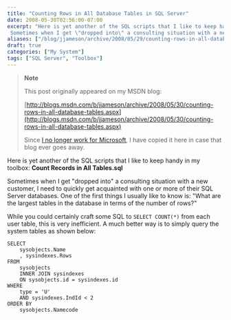 ```yaml
---
title: "Counting Rows in All Database Tables in SQL Server"
date: 2008-05-30T02:56:00-07:00
excerpt: "Here is yet another of the SQL scripts that I like to keep handy in my toolbox: Count Records in All Tables.sql 
 Sometimes when I get \"dropped into\" a consulting situation with a new customer, I need to quickly get acquainted with one or more of their..."
aliases: ["/blog/jjameson/archive/2008/05/29/counting-rows-in-all-database-tables.aspx"]
draft: true
categories: ["My System"]
tags: ["SQL Server", "Toolbox"]
---
```


> **Note**
>
> This post originally appeared on my MSDN blog:
>
> [http://blogs.msdn.com/b/jjameson/archive/2008/05/30/counting-rows-in-all-database-tables.aspx](http://blogs.msdn.com/b/jjameson/archive/2008/05/30/counting-rows-in-all-database-tables.aspx)
>
> Since [I no longer work for Microsoft](/blog/jjameson/2011/09/02/last-day-with-microsoft), I have copied it here in case that blog ever goes away.

Here is yet another of the SQL scripts that I like to keep handy in my toolbox: **Count Records in All Tables.sql**

Sometimes when I get "dropped into" a consulting situation with a new customer, I need to quickly get acquainted with one or more of their SQL Server databases. One of the first things I usually like to know is: "What are the largest tables in the database in terms of the number of rows?"

While you could certainly craft some SQL to `SELECT COUNT(*)` from each user table, this is very inefficient. A much better way is to simply query the system tables as shown below:

```
SELECT
    sysobjects.Name
    , sysindexes.Rows
FROM
    sysobjects
    INNER JOIN sysindexes
    ON sysobjects.id = sysindexes.id
WHERE
    type = 'U'
    AND sysindexes.IndId < 2
ORDER BY
    sysobjects.Namecode
```

